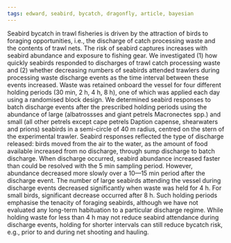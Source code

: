 ```yaml
---
tags: edward, seabird, bycatch, dragonfly, article, bayesian
---
```

Seabird bycatch in trawl fisheries is driven by the attraction of birds to foraging opportunities, i.e., the discharge of catch processing waste and the contents of trawl nets. The risk of seabird captures increases with seabird abundance and exposure to fishing gear. We investigated (1) how quickly seabirds responded to discharges of trawl catch processing waste and (2) whether decreasing numbers of seabirds attended trawlers during processing waste discharge events as the time interval between these events increased. Waste was retained onboard the vessel for four different holding periods (30 min, 2 h, 4 h, 8 h), one of which was applied each day using a randomised block design. We determined seabird responses to batch discharge events after the prescribed holding periods using the abundance of large (albatrossses and giant petrels Macronectes spp.) and small (all other petrels except cape petrels Daption capense, shearwaters and prions) seabirds in a semi-circle of 40 m radius, centred on the stern of the experimental trawler. Seabird responses reflected the type of discharge released: birds moved from the air to the water, as the amount of food available increased from no discharge, through sump discharge to batch discharge. When discharge occurred, seabird abundance increased faster than could be resolved with the 5 min sampling period. However, abundance decreased more slowly over a 10—15 min period after the discharge event. The number of large seabirds attending the vessel during discharge events decreased significantly when waste was held for 4 h. For small birds, significant decrease occurred after 8 h. Such holding periods emphasise the tenacity of foraging seabirds, although we have not evaluated any long-term habituation to a particular discharge regime. While holding waste for less than 4 h may not reduce seabird attendance during discharge events, holding for shorter intervals can still reduce bycatch risk, e.g., prior to and during net shooting and hauling.
